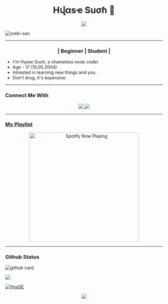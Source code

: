 <h1 align="center">Hվαsҽ Suσɦ 🐾</h1>
<p align="center">
<a href="https://youtube.com/channel/UCO8teSA3O_Nx6YgiMnxQeaw"><img align="center" height="auto" src="https://www.linkpicture.com/q/wp8771808.jpg"/></a>
<p align="left"> <img src="https://komarev.com/ghpvc/?username=HyaSE&label=Profile%20views&color=0e75b6&style=flat" alt="oreki-san" /> </p>
  
  
------
  
  <h3 align="center">| Beginner | Student |</h3>

<p align="center">

- I'm Hyase Suoh, a shameless noob coder.
- Age - 17 (15.05.2004)
- Intrested in learning new things and you.
- Don't drug, it's expensive.


------

### Connect Me With
<p align="center">
  <a href="https://www.instagram.com/hyase._/"><img src="https://img.shields.io/badge/Instagram-E4405F?style=for-the-badge&logo=instagram&logoColor=white"/> 
  <a href="https://wa.me/916002313582"><img src="https://img.shields.io/badge/WhatsApp-25D366?style=for-the-badge&logo=whatsapp&logoColor=white" /><br>

  
------

### My Playlist

<p align="center">
  <a href="https://open.spotify.com/track/4bNvS25ZVMCvLHEUV87mp4?si=yb1PaPVnRgiTYedy8r6i_g&utm_source=copy-link&context=spotify%3Aplaylist%3A37i9dQZF1EIVoBTSiHHsdx&dl_branch=1" target="_blank"><img src="https://now-playing-on-spotify.vercel.app/api/spotify" alt="Spotify Now Playing" width="350"/></a>
</p>

------
 
### Github Status

![github card](https://github-readme-stats.vercel.app/api?username=HyaSE&show_icons=true&theme=radical)

![](https://github-profile-summary-cards.vercel.app/api/cards/profile-details?username=HyaSE&theme=monokai)

<p align="left"> <a href="https://github-profile-trophy.vercel.app/?username=ryo-ma&no-frame=true
"><img src="https://github-profile-trophy.vercel.app/?username=HyaSE" alt="HyaSE" /></a> </p>

<p align="center">
  <a href="https://github.com/HyaSE"><img src="https://github-profile-trophy.vercel.app/?username=HyaSE&theme=radical&margin-w=20&no-bg=true&no-frame=false" /><a>
</p>





























